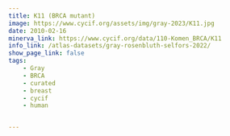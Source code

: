 ```yaml
---
title: K11 (BRCA mutant)
image: https://www.cycif.org/assets/img/gray-2023/K11.jpg
date: 2010-02-16
minerva_link: https://www.cycif.org/data/110-Komen_BRCA/K11
info_link: /atlas-datasets/gray-rosenbluth-selfors-2022/
show_page_link: false
tags:
    - Gray
    - BRCA
    - curated
    - breast
    - cycif
    - human


---
```

